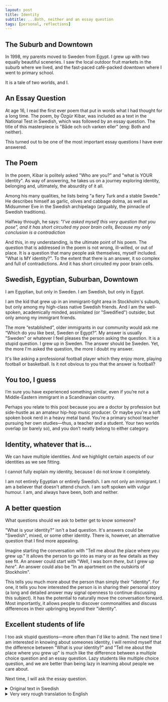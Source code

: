 ```yaml
---
layout: post
title: Identity
subtitle: ...Both, neither and an essay question
tags: [personal, reflections]
---
```


## The Suburb and Downtown
In 1998, my parents moved to Sweden from Egypt. I grew up with two equally beautiful sceneries.
I saw the local outdoor fruit markets in the suburb where we lived, and the fast-paced café-packed
downtown where I went to primary school.

It is a tale of two worlds, and I.

## An Essay Question
At age 16, I read the first ever poem that put in words what I had thought for a long time.
The poem, by Özgür Kibar, was included as a text in the National Test in Swedish, which was followed by an essay question.
The title of this masterpiece is "Både och och varken eller" (eng: Both and neither).

This turned out to be one of the most important essay questions I have ever answered.

## The Poem
In the poem, Kibar is politely asked "Who are you?" and "what is YOUR identity".
As way of answering, he takes us on a journey exploring identity,
belonging and, ultimately, the absurdity of it all.

Among his many qualities, he lists being "a fiery Turk and a stable Swede."
He describes himself as garlic, olives and cabbage dolma, as well as 
Midsummer Eve in the Swedish archipelago (arguably, the pinnacle of Swedish traditions).

Halfway through, he says:
    _"I've asked myself this very question that you pose",_
    _and it has short circuited my poor brain cells,_
    _Because my only conclusion is a contradiction_

And this, in my understanding, is the ultimate point of his poem.
The question that is addressed in the poem is not wrong, ill-willed,
or out of place. It is a question that many people ask themselves,
myself included. "What is MY identity?".
To the extent that there is an answer, it so complex and full of contradictions.
And it has short circuited my poor brain cells.

## Swedish, Egyptian, Suburban, Downtown
I am Egyptian, but only in Sweden.
I am Swedish, but only in Egypt.

I am the kid that grew up in an immigrant-tight area in Stockholm's suburb, but only among my high-class native Swedish friends.
And I am the well-spoken, academically minded, assimilated (or "Swedified") outsider, but only among my immigrant friends.

The more “established”, older immigrants in our community would ask me “Which do you like best, Sweden or Egypt?”.
My answer is usually "Sweden" or whatever I feel pleases the person asking the question.
It is a stupid question. I grew up in Sweden. The answer should be Sweden. Yet,
the more I'm asked the question, the more I doubt my answer.

It's like asking a professional football player which they enjoy more, playing football or basketball.
Is it not obvious to you that the answer is football?

## You too, I guess
I’m sure you have experienced something similar, even if you’re not a Middle-Eastern immigrant in a Scandinavian country.

Perhaps you relate to this post because you are a doctor by profession but side-hustle as an amateur hip-hop music producer. 
Or maybe you're a soft spoken book nerd in a heavy metal band. You're a primary school teacher pursuing her own studies—thus, a teacher and a student.
Your two worlds overlap (or barely so), and you don’t neatly belong to either category. 

## Identity, whatever that is...
We can have multiple identities. And we highlight certain aspects of our identities as we see fitting. 

I cannot fully explain my identity, because I do not know it completely. 

I am not entirely Egyptian or entirely Swedish. I am not only an immigrant. I am a believer that doesn't attend church. I am soft spoken with vulgur humour. I am, and always have been, both and neither.
 
## A better question
What questions should we ask to better get to know someone?

"What is your identity?" isn't a bad question. It's answers could be "Swedish", mixed, or some other identity. There is, however, an alternative question that I find more appealing.

Imagine starting the conversation with "Tell me about the place where you grew up." It allows the person to 
go into as many or as few details as they see fit. An answer could start with "Well, I was born _there_, but I grew up _here_".
An answer could also be "In an apartment on the outskirts of Stockholm". 

This tells you much more about the person than simply their "identity". For one, it tells you how interested the person is in
sharing their personal story (a long and detailed answer may signal openness to continue discussing this subject).
It has the potential to naturally move the conversation forward. Most importantly,
it allows people to discover commonalities and discuss differences in their upbringing beyond their "identity".

## Excellent students of life
I too ask stupid questions—more often than I'd like to admit.
The next time I am interested in knowing about someones identity, I will remind myself that the difference between "What is your identity?" and "Tell me about the place where you grew up" 
is much like the difference between a multiple choice question and an essay question. Lazy students like multiple choice question, and we are better than being lazy in learning about people we care about.

Next time, I will ask the essay question.

<details>
  <summary>Original text in Swedish</summary>
    Båda och och varken eller

    Vem är du, undrade en undrare
    
    kunde frågan varit sundare
    
    det var en artighetsfras i all enkelhet
    
    vilken är DIN identitet
    
    jag sa att "jag ska svara så gott jag kan
    
    på frågan du ställer"
    
    jag är både och och jag är varken eller
    
    för jag är utländsk och jag är inhemsk
    
    jag är en eldig turk, jag är en trygg svensk
    
    jag är vitlök, oliver och kåldolmar
    
    och jag är midsommarafton på skärgårdsholmar
    
    jag har mörkt hår på mitt bröst
    
    och lite på rygg som brukligt för turkar
    
    jag sorterar mina sopor och jag pantar mina burkar
    
    jag firar jul med familj, men också ramadan
    
    är jag nu det ena eller det andra, det vete fan
    
    Och jag fortsatte förklara för honom att
    
    "jag har ställt den själv den här frågan du ställer"
    
    och den har bränt kortslutning på mina stackars hjärnceller
    
    för en motsägelse blir min slutsats och den enda som gäller
    
    jag är både och och jag är varken eller
    
    jag är inte det ena, inte det andra heller
    
    jag är ett jetplan med propeller
    
    en guldmedaljör som står och gnäller
    
    jag är både och och jag är varken eller
    
    jag är en proppmätt gäst som sitter och beställer
    
    tårta på tårta
    
    jag är en silkeslen vårta i rasismens feta röv
    
    för än är jag svart, än är jag vit
    
    än hör jag hit och än hör jag dit
    
    jag är som vatten och sprit i en Aquavit
    
    kanske ni tycker jag snackar massa skit
    
    men jag känner mig som gryningen som skymningen
    
    jag är båd´ natt och dag
    
    och bla bla bla bla bla bla bla bla bla bla bla
    
    tack ska ni ha
    - Özgür Kibar
</details>


<details>
  <summary>Very very rough translation to English</summary>
    Both and neither,
    
    Who are you? asked curiously.
    
    A reasonable question
    
    and a courtesy phrase,
    
    what is YOUR identity?
    
    I said, "I will answer you
    
    as well as I can."
    
    I am both and I am neither.
    
    I am a foreigner and a native.
    
    I am a fiery Turk and a stable Swede.
    
    I am garlic, olives and cabbage dolma.
    
    I am Midsummer Eve at the archipelago.
    
    I have black chest hair,
    
    and some hair on my back—as is common for Turks.
    
    I recycle my garbage and return empty cans.
    
    I celebrate Christmas and Ramadan with the family,
    
    Am I this or that, I couldn't know.
    
    I explained,
    
    "I've asked myself this very question that you pose",
    
    and it has short circuited my poor brain cells,
    
    Because my only conclusion is a contradiction,
    
    I am both and I am neither,
    
    I am not the former nor the latter,
    
    I am a jet plane with propellers,
    
    A gold medal winner that's whining,
    
    I am a full customer ordering more,
    
    It's superfluous,
    
    Jag I am a smooth zit on raceism's fat ass,
    
    Because I am yet to be black, and yet to be white,
    
    I am yet to belong here, and yet to belong there.
    
    Jag I like water and spirits in an Aquavit,
    
    perhaps you think I'm talking shit,
    
    but I feel like dusk and dawn,
    
    I am both night and day,
    
    och bla bla bla bla,
    
    thank you.
    - Özgür Kabir

</details>

